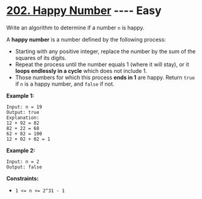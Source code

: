 # [202. Happy Number](https://leetcode.com/problems/happy-number/?envType=study-plan-v2&envId=top-interview-150) ---- Easy

Write an algorithm to determine if a number `n` is happy.

A **happy number** is a number defined by the following process:

- Starting with any positive integer, replace the number by the sum of the squares of its digits.
- Repeat the process until the number equals 1 (where it will stay), or it **loops endlessly in a cycle** which does not include 1.
- Those numbers for which this process **ends in 1** are happy.
Return `true` if `n` is a happy number, and `false` if not.



**Example 1:**
```
Input: n = 19
Output: true
Explanation:
12 + 92 = 82
82 + 22 = 68
62 + 82 = 100
12 + 02 + 02 = 1
```

**Example 2:**
```
Input: n = 2
Output: false
```

**Constraints:**

- `1 <= n <= 2^31 - 1`

